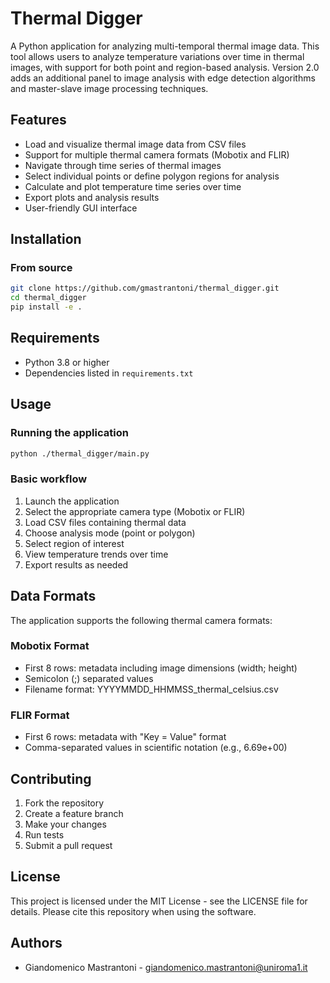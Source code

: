 # Thermal Digger

A Python application for analyzing multi-temporal thermal image data. This tool allows users to analyze temperature variations over time in thermal images, with support for both point and region-based analysis.
Version 2.0 adds an additional panel to image analysis with edge detection algorithms and master-slave image processing techniques.

## Features

- Load and visualize thermal image data from CSV files
- Support for multiple thermal camera formats (Mobotix and FLIR)
- Navigate through time series of thermal images
- Select individual points or define polygon regions for analysis
- Calculate and plot temperature time series over time
- Export plots and analysis results
- User-friendly GUI interface

## Installation

### From source

```bash
git clone https://github.com/gmastrantoni/thermal_digger.git
cd thermal_digger
pip install -e .
```

## Requirements

- Python 3.8 or higher
- Dependencies listed in `requirements.txt`

## Usage

### Running the application

```bash
python ./thermal_digger/main.py
```


### Basic workflow

1. Launch the application
2. Select the appropriate camera type (Mobotix or FLIR)
3. Load CSV files containing thermal data
4. Choose analysis mode (point or polygon)
5. Select region of interest
6. View temperature trends over time
7. Export results as needed

## Data Formats

The application supports the following thermal camera formats:

### Mobotix Format
- First 8 rows: metadata including image dimensions (width; height)
- Semicolon (;) separated values
- Filename format: YYYYMMDD_HHMMSS_thermal_celsius.csv

### FLIR Format
- First 6 rows: metadata with "Key = Value" format
- Comma-separated values in scientific notation (e.g., 6.69e+00)

## Contributing

1. Fork the repository
2. Create a feature branch
3. Make your changes
4. Run tests
5. Submit a pull request


## License

This project is licensed under the MIT License - see the LICENSE file for details.
Please cite this repository when using the software.

## Authors

- Giandomenico Mastrantoni - giandomenico.mastrantoni@uniroma1.it